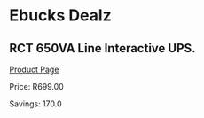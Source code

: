 
# Ebucks Dealz
## RCT 650VA Line Interactive UPS.
[Product Page](https://www.ebucks.com/web/shop/productSelected.do?prodId=355845765&catId=935859602)

Price: R699.00

Savings: 170.0


	